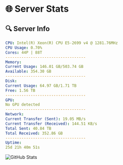 # 🌐 Server Stats
## 🔍 Server Info
```yaml
CPU: Intel(R) Xeon(R) CPU E5-2699 v4 @ 1281.76MHz
CPU Usage: 0.70%
Cores: 44P | 88T
-----------------------------------
Memory:
Current Usage: 146.01 GB/503.74 GB
Available: 354.30 GB
-----------------------------------
Disk:
Current Usage: 64.97 GB/1.71 TB
Free: 1.56 TB
-----------------------------------
GPU:
No GPU detected
-----------------------------------
Network:
Current Transfer (Sent): 19.05 MB/s
Current Transfer (Received): 144.51 KB/s
Total Sent: 40.84 TB
Total Received: 352.86 GB
-----------------------------------
Uptime:
25d 21h 40m 51s
```
![GitHub Stats](https://img.shields.io/badge/Updated-2025-04-02_19:03:40-blue)